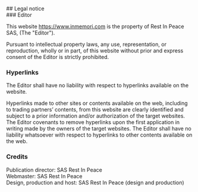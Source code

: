 <br/>  
## Legal notice 
<br/>  
### Editor  

This website https://www.inmemori.com is the property of Rest In Peace SAS, (The "Editor").  

Pursuant to intellectual property laws, any use, representation, or reproduction, wholly or in part, of this website without prior and express consent of the Editor is strictly prohibited.

### Hyperlinks  

The Editor shall have no liability with respect to hyperlinks available on the website. 

Hyperlinks made to other sites or contents available on the web, including to trading partners’ contents, from this website are clearly identified and subject to a prior information and/or authorization of the target websites. The Editor covenants to remove hyperlinks upon the first application in writing made by the owners of the target websites. The Editor shall have no liability whatsoever with respect to hyperlinks to other contents available on the web.

### Credits  

Publication director: SAS Rest In Peace  
Webmaster: SAS Rest In Peace  
Design, production and host: SAS Rest In Peace (design and production)
<br/>
<br/>
